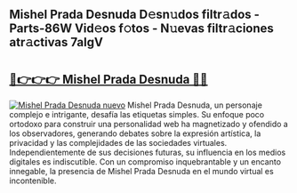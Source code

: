## Mishel Prada Desnuda D𝚎sn𝚞dos filtr𝚊dos - Parts-86W Vid𝚎os f𝚘tos - N𝚞evas filtr𝚊ciones atr𝚊ctivas 7algV

# <h2><a href="http://mb8mc4.tromn.icu/?c=Mishel+Prada+Desnuda">🔗👉👉👉 Mishel Prada Desnuda 🔗🔗</a></h2>

[![Mishel Prada Desnuda nuevo](https://i.imgur.com/pEAQMta.gif)](http://mb8mc4.tromn.icu/?c=Mishel+Prada+Desnuda)
Mishel Prada Desnuda, un personaje complejo e intrigante, desafía las etiquetas simples. Su enfoque poco ortodoxo para construir una personalidad web ha magnetizado y ofendido a los observadores, generando debates sobre la expresión artística, la privacidad y las complejidades de las sociedades virtuales. Independientemente de sus decisiones futuras, su influencia en los medios digitales es indiscutible. Con un compromiso inquebrantable y un encanto innegable, la presencia de Mishel Prada Desnuda en el mundo virtual es incontenible.
